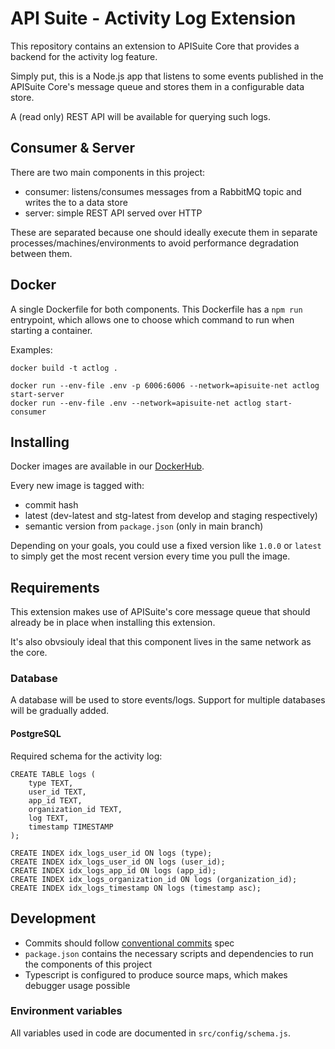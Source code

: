# API Suite - Activity Log Extension

This repository contains an extension to APISuite Core that provides a backend for the activity log feature.

Simply put, this is a Node.js app that listens to some events 
published in the APISuite Core's message queue and stores them in a configurable data store.

A (read only) REST API will be available for querying such logs. 

## Consumer & Server

There are two main components in this project:
- consumer: listens/consumes messages from a RabbitMQ topic and writes the to a data store
- server: simple REST API served over HTTP

These are separated because one should ideally execute them in separate processes/machines/environments
to avoid performance degradation between them.

## Docker

A single Dockerfile for both components. This Dockerfile has a `npm run` entrypoint, which allows one
to choose which command to run when starting a container.

Examples:
```
docker build -t actlog .

docker run --env-file .env -p 6006:6006 --network=apisuite-net actlog start-server
docker run --env-file .env --network=apisuite-net actlog start-consumer
```

## Installing

Docker images are available in our [DockerHub](https://hub.docker.com/r/cloudokihub/apisuite-activity-log-extension).

Every new image is tagged with:
- commit hash
- latest (dev-latest and stg-latest from develop and staging respectively)
- semantic version from `package.json` (only in main branch)

Depending on your goals, you could use a fixed version like `1.0.0` or
`latest` to simply get the most recent version every time you pull the image.

## Requirements

This extension makes use of APISuite's core message queue that should already be in place when installing this extension.

It's also obvsiouly ideal that this component lives in the same network as the core. 

### Database

A database will be used to store events/logs. Support for multiple databases will be gradually added.

#### PostgreSQL

Required schema for the activity log:

```
CREATE TABLE logs (
    type TEXT,
    user_id TEXT,
    app_id TEXT,
    organization_id TEXT,
    log TEXT,
    timestamp TIMESTAMP
);

CREATE INDEX idx_logs_user_id ON logs (type);
CREATE INDEX idx_logs_user_id ON logs (user_id);
CREATE INDEX idx_logs_app_id ON logs (app_id);
CREATE INDEX idx_logs_organization_id ON logs (organization_id);
CREATE INDEX idx_logs_timestamp ON logs (timestamp asc);
```


## Development

- Commits should follow [conventional commits](https://www.conventionalcommits.org) spec
- `package.json` contains the necessary scripts and dependencies to run the components of this project
- Typescript is configured to produce source maps, which makes debugger usage possible

### Environment variables

All variables used in code are documented in `src/config/schema.js`.